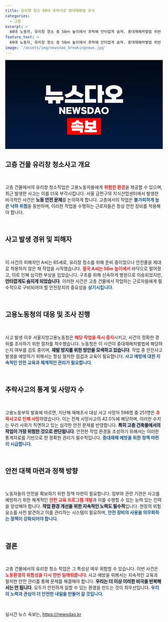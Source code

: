 ```yaml
---
title: 유리창 청소 60대 추락사로 중대재해법 조사
categories:
  - 고용
excerpt: >
  60대 노동자, 유리창 청소 중 56ｍ 높이에서 추락해 안타깝게 숨져. 중대재해처벌법 위반 여부 조사 중! 안전한 작업 환경을 위한 경각심이 절실하다. 클릭해 자세한 내용 확인하세요!
feature_text: >
  60대 노동자, 유리창 청소 중 56ｍ 높이에서 추락해 안타깝게 숨져. 중대재해처벌법 위반 여부 조사 중! 안전한 작업 환경을 위한 경각심이 절실하다. 클릭해 자세한 내용 확인하세요!
image: '/assets/img/newsdao_breakingnews.jpg'
---
```


<p><img src="/assets/img/newsdao_breakingnews.jpg" alt="implanttips 속보" /></p>

<h2 data-ke-size="size26">고층 건물 유리창 청소사고 개요</h2>

<p data-ke-size="size16">&nbsp;</p>

<p>고층 건물에서의 유리창 청소작업은 고용노동자들에게 <b><span style="color: #ee2323;">위험한 환경</span></b>을 제공할 수 있으며, 최근 발생한 사고는 이를 더욱 부각시킵니다. 서울 금천구의 지식산업센터에서 발생한 비극적인 사건은 <b><span style="background-color: #21538527;">노동 안전 문제</span></b>를 논의하게 합니다. 고층에서의 작업은 <b><span style="color: #1a5490;">불가피하게 높은 낙하 위험</span></b>을 동반하며, 이러한 작업을 수행하는 근로자들은 항상 안전 장비를 착용해야 합니다. </p>

<p data-ke-size="size16">&nbsp;</p>

<h2 data-ke-size="size26">사고 발생 경위 및 피해자</h2>

<p data-ke-size="size16">&nbsp;</p>

<p>이 사건의 피해자인 A씨는 65세로, 유리창 청소를 위해 준비 중이었으나 안전줄을 제대로 착용하지 않은 채 작업을 시작했습니다. <b><span style="color: #ee2323;">결국 A씨는 56m 높이에서</span></b> 바닥으로 떨어졌고, 이로 인해 심각한 부상을 입었습니다. 구조를 위해 신속하게 병원으로 이송되었지만, <b><span style="background-color: #21538527;">안타깝게도 숨지게 되었습니다</span></b>. 이러한 사건은 고층 건물에서 작업하는 근로자들에게 필수적으로 구비되어야 할 안전장치의 중요성을 <b><span style="color: #1a5490;">상기시킵니다</span></b>.</p>

<p data-ke-size="size16">&nbsp;</p>

<h2 data-ke-size="size26">고용노동청의 대응 및 조사 진행</h2>

<p data-ke-size="size16">&nbsp;</p>

<p>사고 발생 이후 서울지방고용노동청은 <b><span style="color: #ee2323;">해당 작업을 즉시 중지</span></b>시키고, 사건의 정확한 경위를 조사하기 위한 절차를 착수했습니다. 노동청은 이 사건이 중대재해처벌법에 해당하는지 여부를 검토 중이며, <b><span style="background-color: #21538527;">재발 방지를 위한 방안을 모색하고 있습니다</span></b>. 작업 중 안전사고 발생을 예방하기 위해서는 항상 철저한 점검과 교육이 필요합니다. <b><span style="color: #1a5490;">사고 예방에 대한 지속적인 안전 교육과 체계적인 관리가 필요합니다</span></b>.</p>

<p data-ke-size="size16">&nbsp;</p>

<h2 data-ke-size="size26">추락사고의 통계 및 사망자 수</h2>

<p data-ke-size="size16">&nbsp;</p>

<p>고용노동부의 발표에 따르면, 지난해 재해조사 대상 사고 사망자 598명 중 251명은 <b><span style="color: #ee2323;">추락사고로 인해 사망</span></b>하였습니다. 이는 전체 사망사고의 42.0%에 해당하며, 이러한 수치는 우리 사회가 직면하고 있는 심각한 안전 문제를 반영합니다. <b><span style="background-color: #21538527;">특히 고층 건축물에서의 작업이 가장 위험한 것으로 판단됩니다</span></b>. 안전한 작업 환경을 조성하기 위해서는 이러한 통계자료를 기반으로 한 정확한 관리가 필수적입니다. <b><span style="color: #1a5490;">중대재해 예방을 위한 정책 마련이 시급합니다</span></b>.</p>

<p data-ke-size="size16">&nbsp;</p>

<h2 data-ke-size="size26">안전 대책 마련과 정책 방향</h2>

<p data-ke-size="size16">&nbsp;</p>

<p>노동자들의 안전을 확보하기 위한 정책 마련이 필요합니다. 정부와 관련 기관은 사고를 예방하기 위한 체계적인 <b><span style="color: #ee2323;">안전 교육 프로그램 개발</span></b>과 이를 수행할 수 있는 능력 있는 인력을 양성해야 합니다. <b><span style="background-color: #21538527;">작업 환경 개선을 위한 지속적인 노력도 필수적</span></b>입니다. 현장의 위험 요소를 사전 발견하고 이를 관리하는 시스템이 필요하며, <b><span style="color: #1a5490;">안전 장비의 사용을 의무화하는 정책이 강화되어야 합니다</span></b>.</p>

<p data-ke-size="size16">&nbsp;</p>

<h2 data-ke-size="size26">결론</h2>

<p data-ke-size="size16">&nbsp;</p>

<p>고층 건물에서의 유리창 청소 작업은 그 특성상 매우 위험할 수 있습니다. 이번 사건은 <b><span style="color: #ee2323;">노동환경의 위험성을 다시 한번 일깨워줍니다</span></b>. 사고 예방을 위해서는 지속적인 교육과 철저한 안전 관리를 통해 문제를 해결해야 합니다. <b><span style="background-color: #21538527;">우리는 더 이상 이러한 비극을 반복해서는 안 됩니다</span></b>. 모두가 안전하게 일할 수 있는 환경을 만드는 것이 최우선입니다. <b><span style="color: #1a5490;">우리의 노력과 관심이 더 안전한 내일을 만들어 갈 것입니다</span></b>.</p>

<p data-ke-size="size16">&nbsp;</p>
실시간 뉴스 속보는, <a href="https://newsdao.kr" rel="dofollow">https://newsdao.kr</a>


